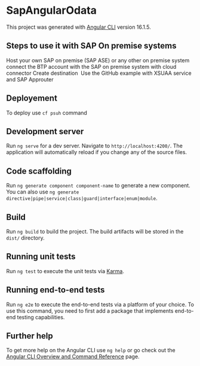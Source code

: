 # SapAngularOdata

This project was generated with [Angular CLI](https://github.com/angular/angular-cli) version 16.1.5.

## Steps to use it with SAP On premise systems

Host your own SAP on premise (SAP ASE) or any other on premise system
connect the BTP account with the SAP on premise system with cloud connector
Create destination 
Use the GitHub example with XSUAA service and SAP Approuter

## Deployement

To deploy use `cf psuh` command

## Development server

Run `ng serve` for a dev server. Navigate to `http://localhost:4200/`. The application will automatically reload if you change any of the source files.

## Code scaffolding

Run `ng generate component component-name` to generate a new component. You can also use `ng generate directive|pipe|service|class|guard|interface|enum|module`.

## Build

Run `ng build` to build the project. The build artifacts will be stored in the `dist/` directory.

## Running unit tests

Run `ng test` to execute the unit tests via [Karma](https://karma-runner.github.io).

## Running end-to-end tests

Run `ng e2e` to execute the end-to-end tests via a platform of your choice. To use this command, you need to first add a package that implements end-to-end testing capabilities.

## Further help

To get more help on the Angular CLI use `ng help` or go check out the [Angular CLI Overview and Command Reference](https://angular.io/cli) page.
